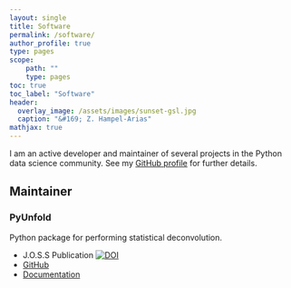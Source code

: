 ```yaml
---
layout: single
title: Software
permalink: /software/
author_profile: true
type: pages
scope:
    path: ""
    type: pages
toc: true
toc_label: "Software"
header:
  overlay_image: /assets/images/sunset-gsl.jpg
  caption: "&#169; Z. Hampel-Arias"
mathjax: true
---
```


I am an active developer and maintainer of several projects in the Python data science community.
See my [GitHub profile](http://github.com/zhampel) for further details.

## Maintainer

### PyUnfold

Python package for performing statistical deconvolution.
- J.O.S.S Publication [![DOI](http://joss.theoj.org/papers/10.21105/joss.00741/status.svg)](https://doi.org/10.21105/joss.00741)
- [GitHub](https://github.com/zhampel/pyunfold)
- [Documentation](https://jrbourbeau.github.io/pyunfold/index.html)
